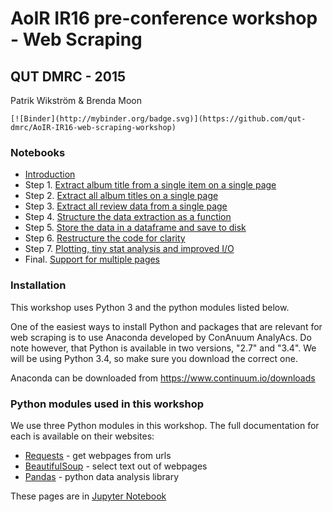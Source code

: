 # AoIR IR16 pre-conference workshop - Web Scraping

## QUT DMRC - 2015

Patrik Wikström & Brenda Moon

	[![Binder](http://mybinder.org/badge.svg)](https://github.com/qut-dmrc/AoIR-IR16-web-scraping-workshop)

### Notebooks

* [Introduction](index.ipynb)
* Step 1. [Extract album title from a single item on a single page](metacritic-AOIR-step1.ipynb)
* Step 2. [Extract all album titles on a single page](metacritic-AOIR-step2.ipynb)
* Step 3. [Extract all review data from a single page](metacritic-AOIR-step3.ipynb)
* Step 4. [Structure the data extraction as a function](metacritic-AOIR-step4.ipynb)
* Step 5. [Store the data in a dataframe and save to disk](metacritic-AOIR-step5.ipynb)
* Step 6. [Restructure the code for clarity](metacritic-AOIR-step6.ipynb)
* Step 7. [Plotting, tiny stat analysis and improved I/O](metacritic-AOIR-step7.ipynb)
* Final. [Support for multiple pages](metacritic-AOIR-final.ipynb)

### Installation

This workshop uses Python 3 and the python modules listed below.

One of the easiest ways to install Python and packages that are relevant for web scraping is to use Anaconda developed by ConAnuum AnalyAcs. Do note however, that Python is available in two versions, "2.7" and "3.4". We will be using Python 3.4, so make sure you download the correct one.

Anaconda can be downloaded from https://www.continuum.io/downloads

### Python modules used in this workshop

We use three Python modules in this workshop. The full documentation for each is available on their websites:

* [Requests](http://docs.python-requests.org/en/latest/) - get webpages from urls
* [BeautifulSoup](http://www.crummy.com/software/BeautifulSoup/) - select text out of webpages
* [Pandas](http://pandas.pydata.org/) - python data analysis library

These pages are in [Jupyter Notebook](https://jupyter.org/)